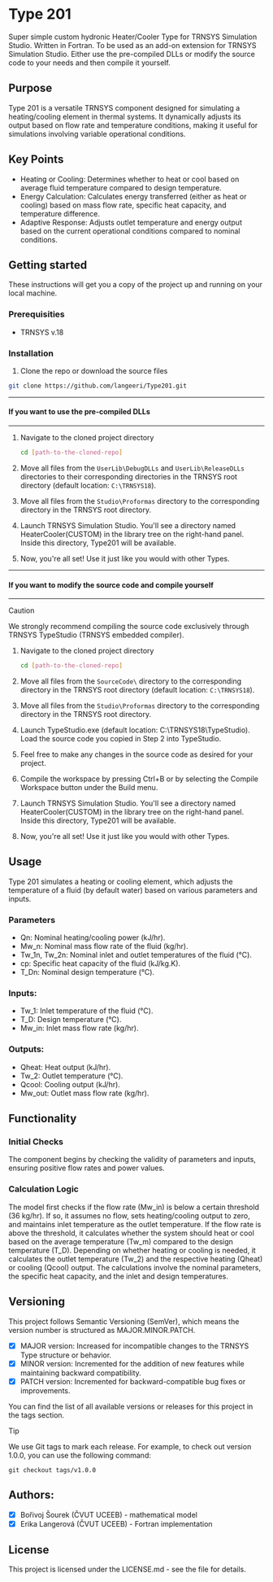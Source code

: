 # Type 201
Super simple custom hydronic Heater/Cooler Type for TRNSYS Simulation Studio. Written in Fortran. To be used as an add-on extension for TRNSYS Simulation Studio. Either use the pre-compiled DLLs or modify the source code to your needs and then compile it yourself. 

## Purpose
Type 201 is a versatile TRNSYS component designed for simulating a heating/cooling element in thermal systems. It dynamically adjusts its output based on flow rate and temperature conditions, making it useful for simulations involving variable operational conditions.

## Key Points
- Heating or Cooling: Determines whether to heat or cool based on average fluid temperature compared to design temperature.
- Energy Calculation: Calculates energy transferred (either as heat or cooling) based on mass flow rate, specific heat capacity, and temperature difference.
- Adaptive Response: Adjusts outlet temperature and energy output based on the current operational conditions compared to nominal conditions.

## Getting started 
These instructions will get you a copy of the project up and running on your local machine.

### Prerequisities
- TRNSYS v.18 

### Installation
1. Clone the repo or download the source files
   
  ```bash
  git clone https://github.com/langeeri/Type201.git
```
---  
#### If you want to use the pre-compiled DLLs
---
1. Navigate to the cloned project directory

   ```bash
   cd [path-to-the-cloned-repo]
   ```

3. Move all files from the `UserLib\DebugDLLs` and `UserLib\ReleaseDLLs` directories to their corresponding directories in the TRNSYS root directory (default location: `C:\TRNSYS18`).
4. Move all files from the `Studio\Proformas` directory to the corresponding directory in the TRNSYS root directory.
5. Launch TRNSYS Simulation Studio. You'll see a directory named HeaterCooler(CUSTOM) in the library tree on the right-hand panel. Inside this directory, Type201 will be available.
6. Now, you're all set! Use it just like you would with other Types.
---  
#### If you want to modify the source code and compile yourself
---
> [!CAUTION]
> We strongly recommend compiling the source code exclusively through TRNSYS TypeStudio (TRNSYS embedded compiler).
> 
1. Navigate to the cloned project directory

   ```bash
   cd [path-to-the-cloned-repo]
   ```
2. Move all files from the `SourceCode\` directory to the corresponding directory in the TRNSYS root directory (default location: `C:\TRNSYS18`).
3. Move all files from the `Studio\Proformas` directory to the corresponding directory in the TRNSYS root directory.
4. Launch TypeStudio.exe (default location: C:\TRNSYS18\TypeStudio). Load the source code you copied in Step 2 into TypeStudio.
5. Feel free to make any changes in the source code as desired for your project.
6. Compile the workspace by pressing Ctrl+B or by selecting the Compile Workspace button under the Build menu.
7. Launch TRNSYS Simulation Studio. You'll see a directory named HeaterCooler(CUSTOM) in the library tree on the right-hand panel. Inside this directory, Type201 will be available.
8. Now, you're all set! Use it just like you would with other Types.

## Usage
Type 201 simulates a heating or cooling element, which adjusts the temperature of a fluid (by default water) based on various parameters and inputs.
### Parameters
- Qn: Nominal heating/cooling power (kJ/hr).
- Mw_n: Nominal mass flow rate of the fluid (kg/hr).
- Tw_1n, Tw_2n: Nominal inlet and outlet temperatures of the fluid (°C).
- cp: Specific heat capacity of the fluid (kJ/kg.K).
- T_Dn: Nominal design temperature (°C).
### Inputs:
- Tw_1: Inlet temperature of the fluid (°C).
- T_D: Design temperature (°C).
- Mw_in: Inlet mass flow rate (kg/hr).
### Outputs:
- Qheat: Heat output (kJ/hr).
- Tw_2: Outlet temperature (°C).
- Qcool: Cooling output (kJ/hr).
- Mw_out: Outlet mass flow rate (kg/hr).

## Functionality
### Initial Checks
The component begins by checking the validity of parameters and inputs, ensuring positive flow rates and power values.
### Calculation Logic
The model first checks if the flow rate (Mw_in) is below a certain threshold (36 kg/hr). If so, it assumes no flow, sets heating/cooling output to zero, and maintains inlet temperature as the outlet temperature.
If the flow rate is above the threshold, it calculates whether the system should heat or cool based on the average temperature (Tw_m) compared to the design temperature (T_D).
Depending on whether heating or cooling is needed, it calculates the outlet temperature (Tw_2) and the respective heating (Qheat) or cooling (Qcool) output.
The calculations involve the nominal parameters, the specific heat capacity, and the inlet and design temperatures.

## Versioning
This project follows Semantic Versioning (SemVer), which means the version number is structured as MAJOR.MINOR.PATCH.

- [x] MAJOR version: Increased for incompatible changes to the TRNSYS Type structure or behavior.
- [x] MINOR version: Incremented for the addition of new features while maintaining backward compatibility.
- [x] PATCH version: Incremented for backward-compatible bug fixes or improvements.

You can find the list of all available versions or releases for this project in the tags section. 

> [!TIP]
> We use Git tags to mark each release. For example, to check out version 1.0.0, you can use the following command:
   ```git
  git checkout tags/v1.0.0
   ```
## Authors:
- [x] Bořivoj Šourek (ČVUT UCEEB) - mathematical model
- [x] Erika Langerová (ČVUT UCEEB) - Fortran implementation

## License 
This project is licensed under the LICENSE.md - see the file for details.
 
